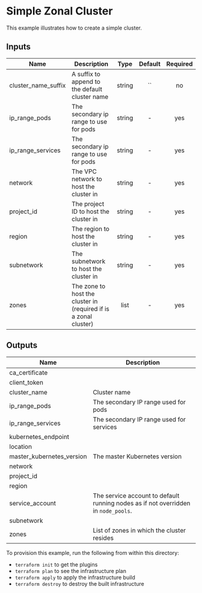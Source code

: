 # Simple Zonal Cluster

This example illustrates how to create a simple cluster.

[^]: (autogen_docs_start)


## Inputs

| Name | Description | Type | Default | Required |
|------|-------------|:----:|:-----:|:-----:|
| cluster_name_suffix | A suffix to append to the default cluster name | string | `` | no |
| ip_range_pods | The secondary ip range to use for pods | string | - | yes |
| ip_range_services | The secondary ip range to use for pods | string | - | yes |
| network | The VPC network to host the cluster in | string | - | yes |
| project_id | The project ID to host the cluster in | string | - | yes |
| region | The region to host the cluster in | string | - | yes |
| subnetwork | The subnetwork to host the cluster in | string | - | yes |
| zones | The zone to host the cluster in (required if is a zonal cluster) | list | - | yes |

## Outputs

| Name | Description |
|------|-------------|
| ca_certificate |  |
| client_token |  |
| cluster_name | Cluster name |
| ip_range_pods | The secondary IP range used for pods |
| ip_range_services | The secondary IP range used for services |
| kubernetes_endpoint |  |
| location |  |
| master_kubernetes_version | The master Kubernetes version |
| network |  |
| project_id |  |
| region |  |
| service_account | The service account to default running nodes as if not overridden in `node_pools`. |
| subnetwork |  |
| zones | List of zones in which the cluster resides |

[^]: (autogen_docs_end)

To provision this example, run the following from within this directory:
- `terraform init` to get the plugins
- `terraform plan` to see the infrastructure plan
- `terraform apply` to apply the infrastructure build
- `terraform destroy` to destroy the built infrastructure
